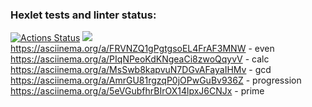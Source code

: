 ### Hexlet tests and linter status:
[![Actions Status](https://github.com/hex-learning/python-project-49/workflows/hexlet-check/badge.svg)](https://github.com/hex-learning/python-project-49/actions)
<a href="https://codeclimate.com/github/hex-learning/python-project-49/maintainability"><img src="https://api.codeclimate.com/v1/badges/c0fe1ccae73da372f239/maintainability" /></a>
https://asciinema.org/a/FRVNZQ1gPgtgsoEL4FrAF3MNW - even
https://asciinema.org/a/PIqNPeoKdKNgeaCi8zwoQqyvV - calc
https://asciinema.org/a/MsSwb8kapvuN7DGvAFayaIHMv - gcd
https://asciinema.org/a/AmrGU81rgzqP0jOPwGuBv936Z - progression
https://asciinema.org/a/5eVGubfhrBIrOX14lpxJ6CNJx - prime
